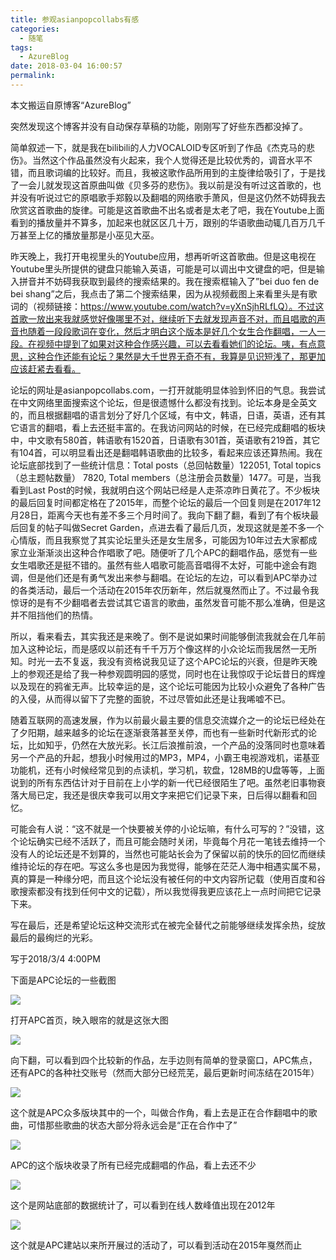 ```yaml
---
title: 参观asianpopcollabs有感
categories:
  - 随笔
tags:
  - AzureBlog
date: 2018-03-04 16:00:57
permalink: 
---
```

本文搬运自原博客“AzureBlog”

突然发现这个博客并没有自动保存草稿的功能，刚刚写了好些东西都没掉了。

简单叙述一下，就是我在bilibili的人力VOCALOID专区听到了作品《杰克马的悲伤》。当然这个作品虽然没有火起来，我个人觉得还是比较优秀的，调音水平不错，而且歌词编的比较好。而且，我被这歌作品所用到的主旋律给吸引了，于是找了一会儿就发现这首原曲叫做《贝多芬的悲伤》。我以前是没有听过这首歌的，也并没有听说过它的原唱歌手郑毅以及翻唱的网络歌手萧风，但是这仍然不妨碍我去欣赏这首歌曲的旋律。可能是这首歌曲不出名或者是太老了吧，我在Youtube上面看到的播放量并不算多，加起来也就区区几十万，跟别的华语歌曲动辄几百万几千万甚至上亿的播放量那是小巫见大巫。

昨天晚上，我打开电视里头的Youtube应用，想再听听这首歌曲。但是这电视在Youtube里头所提供的键盘只能输入英语，可能是可以调出中文键盘的吧，但是输入拼音并不妨碍我获取到最终的搜索结果的。我在搜索框输入了”bei duo fen de bei shang”之后，我点击了第二个搜索结果，因为从视频截图上来看里头是有歌词的（视频链接：https://www.youtube.com/watch?v=yXnSjhRLfLQ）。不过这首歌一放出来我就感觉好像哪里不对，继续听下去就发现声音不对，而且唱歌的声音也随着一段段歌词在变化，然后才明白这个版本是好几个女生合作翻唱，一人一段。在视频中提到了如果对这种合作感兴趣，可以去看看她们的论坛。咦，有点意思，这种合作还能有论坛？果然是大千世界无奇不有，我算是见识短浅了，那更加应该赶紧去看看。

论坛的网址是asianpopcollabs.com，一打开就能明显体验到怀旧的气息。我尝试在中文网络里面搜索这个论坛，但是很遗憾什么都没有找到。论坛本身是全英文的，而且根据翻唱的语言划分了好几个区域，有中文，韩语，日语，英语，还有其它语言的翻唱，看上去还挺丰富的。在我访问网站的时候，在已经完成翻唱的板块中，中文歌有580首，韩语歌有1520首，日语歌有301首，英语歌有219首，其它有104首，可以明显看出还是翻唱韩语歌曲的比较多，看起来应该还算热闹。我在论坛底部找到了一些统计信息：Total posts（总回帖数量）122051, Total topics（总主题帖数量） 7820, Total members（总注册会员数量）1477。可是，当我看到Last Post的时候，我就明白这个网站已经是人走茶凉昨日黄花了。不少板块的最后回复时间都定格在了2015年，而整个论坛的最后一个回复则是在2017年12月28日，距离今天也有差不多三个月时间了。我向下翻了翻，看到了有个板块最后回复的帖子叫做Secret Garden，点进去看了最后几页，发现这就是差不多一个心情版，而且我察觉了其实论坛里头还是女生居多，可能因为10年过去大家都成家立业渐渐淡出这种合作唱歌了吧。随便听了几个APC的翻唱作品，感觉有一些女生唱歌还是挺不错的。虽然有些人唱歌可能高音唱得不太好，可能中途会有跑调，但是他们还是有勇气发出来参与翻唱。在论坛的左边，可以看到APC举办过的各类活动，最后一个活动在2015年农历新年，然后就戛然而止了。不过最令我惊讶的是有不少翻唱者去尝试其它语言的歌曲，虽然发音可能不那么准确，但是这并不阻挡他们的热情。

所以，看来看去，其实我还是来晚了。倒不是说如果时间能够倒流我就会在几年前加入这种论坛，而是感叹以前还有千千万万个像这样的小众论坛而我居然一无所知。时光一去不复返，我没有资格说我见证了这个APC论坛的兴衰，但是昨天晚上的参观还是给了我一种参观圆明园的感觉，同时也在让我惊叹于论坛昔日的辉煌以及现在的鸦雀无声。比较幸运的是，这个论坛可能因为比较小众避免了各种广告的入侵，从而得以留下了完整的面貌，不过尽管如此还是让我唏嘘不已。

随着互联网的高速发展，作为以前最火最主要的信息交流媒介之一的论坛已经处在了夕阳期，越来越多的论坛在逐渐衰落甚至关停，而也有一些新时代新形式的论坛，比如知乎，仍然在大放光彩。长江后浪推前浪，一个产品的没落同时也意味着另一个产品的升起，想我小时候用过的MP3，MP4，小霸王电视游戏机，诺基亚功能机，还有小时候经常见到的点读机，学习机，软盘，128MB的U盘等等，上面说到的所有东西估计对于目前在上小学的新一代已经很陌生了吧。虽然老旧事物衰落大局已定，我还是很庆幸我可以用文字来把它们记录下来，日后得以翻看和回忆。

可能会有人说：“这不就是一个快要被关停的小论坛嘛，有什么可写的？”没错，这个论坛确实已经不活跃了，而且可能会随时关闭，毕竟每个月花一笔钱去维持一个没有人的论坛还是不划算的，当然也可能站长会为了保留以前的快乐的回忆而继续维持论坛的存在吧。写这么多也是因为我觉得，能够在茫茫人海中相遇实属不易，真的算是一种缘分吧，而且这个论坛没有被任何的中文内容所记载（使用百度和谷歌搜索都没有找到任何中文的记载），所以我觉得我更应该花上一点时间把它记录下来。

写在最后，还是希望论坛这种交流形式在被完全替代之前能够继续发挥余热，绽放最后的最绚烂的光彩。

写于2018/3/4 4:00PM

下面是APC论坛的一些截图

![](https://raw.githubusercontent.com/oscarcx123/hexo_resource/master/img/azureblog_apc_1.jpg)

打开APC首页，映入眼帘的就是这张大图

![](https://raw.githubusercontent.com/oscarcx123/hexo_resource/master/img/azureblog_apc_2.jpg)

向下翻，可以看到四个比较新的作品，左手边则有简单的登录窗口，APC焦点，还有APC的各种社交账号（然而大部分已经荒芜，最后更新时间冻结在2015年）

![](https://raw.githubusercontent.com/oscarcx123/hexo_resource/master/img/azureblog_apc_3.jpg)

这个就是APC众多版块其中的一个，叫做合作角，看上去是正在合作翻唱中的歌曲，可惜那些歌曲的状态大部分将永远会是“正在合作中了”

![](https://raw.githubusercontent.com/oscarcx123/hexo_resource/master/img/azureblog_apc_4.jpg)

APC的这个版块收录了所有已经完成翻唱的作品，看上去还不少

![](https://raw.githubusercontent.com/oscarcx123/hexo_resource/master/img/azureblog_apc_5.jpg)

这个是网站底部的数据统计了，可以看到在线人数峰值出现在2012年

![](https://raw.githubusercontent.com/oscarcx123/hexo_resource/master/img/azureblog_apc_6.jpg)

这个就是APC建站以来所开展过的活动了，可以看到活动在2015年戛然而止